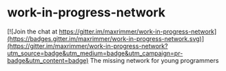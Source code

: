 # work-in-progress-network

[![Join the chat at https://gitter.im/maxrimmer/work-in-progress-network](https://badges.gitter.im/maxrimmer/work-in-progress-network.svg)](https://gitter.im/maxrimmer/work-in-progress-network?utm_source=badge&utm_medium=badge&utm_campaign=pr-badge&utm_content=badge)
The missing network for young programmers
